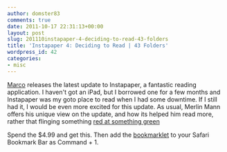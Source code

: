 ```yaml
---
author: domster83
comments: true
date: 2011-10-17 22:31:13+00:00
layout: post
slug: 201110instapaper-4-deciding-to-read-43-folders
title: 'Instapaper 4: Deciding to Read | 43 Folders'
wordpress_id: 42
categories:
- misc
---
```


[Marco](http://marco.org) releases the latest update to Instapaper, a fantastic reading application. I haven't got an iPad, but I borrowed one for a few months and Instapaper was my goto place to read when I had some downtime. If I still had it, I would be even more excited for this update.
As usual, Merlin Mann offers his unique view on the update, and how its helped him read more, rather that flinging something [red at something green](http://en.wikipedia.org/wiki/Angry_Birds)




Spend the $4.99 and get this. Then add the [bookmarklet](http://www.instapaper.com/extras) to your Safari Bookmark Bar as Command + 1.
